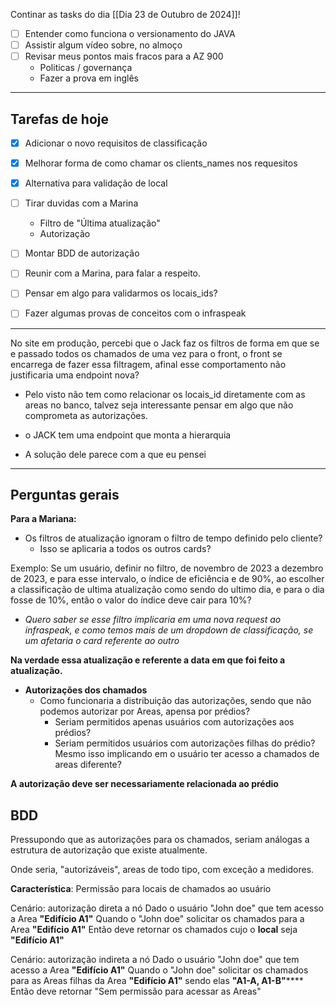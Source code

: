 Continar as tasks do dia [[Dia 23 de Outubro de 2024]]!

- [ ] Entender como funciona o versionamento do JAVA
- [ ] Assistir algum vídeo sobre, no almoço
- [ ] Revisar meus pontos mais fracos para a AZ 900
	-  Politicas / governança
	-  Fazer a prova em inglês

----


## Tarefas de hoje

- [x] Adicionar o novo requisitos de classificação
- [x] Melhorar forma de como chamar os clients_names nos requesitos
- [x] Alternativa para validação de local
- [ ] Tirar duvidas com a Marina
	- Filtro de "Última atualização"
	- Autorização
- [ ] Montar BDD de autorização
- [ ] Reunir com a Marina, para falar a respeito.
- [ ] Pensar em algo para validarmos os locais_ids?
- [ ] Fazer algumas provas de conceitos com o infraspeak



----

No site em produção, percebi que o Jack faz os filtros de forma em que se e passado todos os chamados de uma vez para o front, o front se encarrega de fazer essa filtragem, afinal esse comportamento não justificaria uma endpoint nova? 

- Pelo visto não tem como relacionar os locais_id diretamente com as areas no banco, talvez seja interessante pensar em algo que não comprometa as autorizações. 


- o JACK tem uma endpoint que monta a hierarquia
- A solução dele parece com a que eu pensei


----
## Perguntas gerais

**Para a Mariana:**
- Os filtros de atualização ignoram o filtro de tempo definido pelo cliente?
	- Isso se aplicaria a todos os outros cards? 

Exemplo: Se um usuário, definir no filtro, de novembro de 2023 a dezembro de 2023, e para esse intervalo, o índice de eficiência e de 90%, ao escolher a classificação de ultima atualização como sendo do ultimo dia, e para o dia fosse de 10%, então o valor do índice deve  cair para 10%? 

- _Quero saber se esse filtro implicaria em uma nova request ao infraspeak, e como temos mais de um dropdown de classificação, se um afetaria o card referente ao outro_

**Na verdade essa atualização e referente a data em que foi feito a atualização.**

- **Autorizações dos chamados**
	- Como funcionaria a distribuição das autorizações, sendo que não podemos autorizar por Areas, apensa por prédios? 
		- Seriam permitidos apenas usuários com autorizações aos prédios? 
		- Seriam permitidos usuários com autorizações filhas do prédio? Mesmo isso implicando em o usuário ter acesso a chamados de areas diferente? 
		
**A autorização deve ser necessariamente relacionada ao prédio**

## BDD 

Pressupondo que as autorizações para os chamados, seriam análogas a estrutura de autorização que existe atualmente.

Onde seria, "autorizáveis", areas de todo tipo, com exceção a medidores. 

**Característica**: Permissão para locais de chamados ao usuário

Cenário: autorização direta a nó
    	Dado o usuário "John doe" que tem acesso a Area **"Edifício A1"**
    	Quando o "John doe" solicitar os chamados para a Area **"Edifício A1"**
    	Então deve retornar os chamados cujo o **local** seja **"Edifício A1"** 

Cenário: autorização indireta a nó
    	Dado o usuário "John doe" que tem acesso a Area **"Edifício A1"**
    	Quando o "John doe" solicitar os chamados para as Areas filhas da Area **"Edifício A1"** sendo elas **"A1-A, A1-B"******
    	Então deve retornar "Sem permissão para acessar as Areas"

